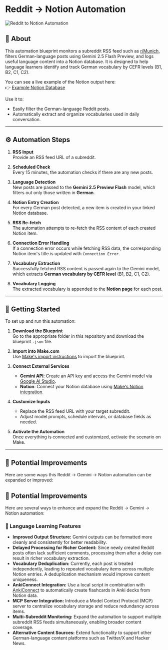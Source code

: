 # Reddit → Notion Automation

![Reddit to Notion Automation](https://github.com/user-attachments/assets/f066d608-473d-4b28-ba26-cbe9c0621a45)

## 📌 About

This automation blueprint monitors a subreddit RSS feed such as [r/Munich](https://www.reddit.com/r/Munich/), filters German-language posts using Gemini 2.5 Flash Preview, and logs useful language content into a Notion database. It is designed to help language learners identify and track German vocabulary by CEFR levels (B1, B2, C1, C2). 

You can see a live example of the Notion output here:  
👉 [Example Notion Database](https://energetic-muenster-090.notion.site/20b20f487229808eb8efc2dace322437?v=20b20f4872298043b600000cb37d0a93)

Use it to:
- Easily filter the German-language Reddit posts.
- Automatically extract and organize vocabularies used in daily conversation.

---

## ⚙️ Automation Steps

1. **RSS Input**  
   Provide an RSS feed URL of a subreddit.

2. **Scheduled Check**  
   Every 15 minutes, the automation checks if there are any new posts.

3. **Language Detection**  
   New posts are passed to the **Gemini 2.5 Preview Flash** model, which filters out only those written in **German**.

4. **Notion Entry Creation**  
   For every German post detected, a new item is created in your linked Notion database.

5. **RSS Re-fetch**  
   The automation attempts to re-fetch the RSS content of each created Notion item.

6. **Connection Error Handling**  
   If a connection error occurs while fetching RSS data, the corresponding Notion item's title is updated with `Connection Error`.

7. **Vocabulary Extraction**  
   Successfully fetched RSS content is passed again to the Gemini model, which extracts **German vocabulary by CEFR level** (B1, B2, C1, C2).

8. **Vocabulary Logging**  
   The extracted vocabulary is appended to the **Notion page** for each post.

---

## 🚀 Getting Started

To set up and run this automation:

1. **Download the Blueprint**  
   Go to the appropriate folder in this repository and download the blueprint `.json` file.

2. **Import into Make.com**  
   Use [Make's import instructions](https://help.make.com/en/articles/6327406-importing-blueprints) to import the blueprint.

3. **Connect External Services**  
   - **Gemini API**: Create an API key and access the Gemini model via [Google AI Studio](https://aistudio.google.com/prompts/new_chat).  
   - **Notion**: Connect your Notion database using [Make's Notion integration](https://apps.make.com/notion).

4. **Customize Inputs**  
   - Replace the RSS feed URL with your target subreddit.
   - Adjust model prompts, schedule intervals, or database fields as needed.

5. **Activate the Automation**  
   Once everything is connected and customized, activate the scenario on Make.

---

## 🔧 Potential Improvements

Here are some ways this Reddit → Gemini → Notion automation can be expanded or improved:

## 🔧 Potential Improvements

Here are several ways to enhance and expand the Reddit → Gemini → Notion automation:

### 🧠 Language Learning Features

- **Improved Output Structure:** Gemini outputs can be formatted more cleanly and consistently for better readability.
- **Delayed Processing for Richer Content:** Since newly created Reddit posts often lack sufficient comments, processing them after a delay can result in richer vocabulary extraction.
- **Vocabulary Deduplication:** Currently, each post is treated independently, leading to repeated vocabulary items across multiple Notion entries. A deduplication mechanism would improve content uniqueness.
- **AnkiConnect Integration:** Use a local script in combination with [AnkiConnect](https://foosoft.net/projects/anki-connect/) to automatically create flashcards in Anki decks from Notion data.
- **MCP Server Integration:** Introduce a Model Context Protocol (MCP) server to centralize vocabulary storage and reduce redundancy across items.
- **Multi-Subreddit Monitoring:** Expand the automation to support multiple subreddit RSS feeds simultaneously, enabling broader content coverage.
- **Alternative Content Sources:** Extend functionality to support other German-language content platforms such as Twitter/X and Hacker News.
